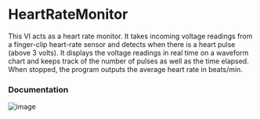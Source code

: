 # HeartRateMonitor
This VI acts as a heart rate monitor. It takes incoming voltage readings from a finger-clip heart-rate sensor and detects when there is a heart pulse (above 3 volts). It displays the voltage readings in real time on a waveform chart and keeps track of the number of pulses as well as the time elapsed. When stopped, the program outputs the average heart rate in beats/min.

### Documentation ###

![image](https://user-images.githubusercontent.com/8797785/36646104-45e7aad0-1a30-11e8-8f4a-185e720b2901.png)
